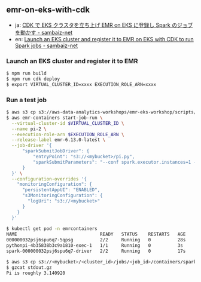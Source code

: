 ## emr-on-eks-with-cdk

- ja: [CDK で EKS クラスタを立ち上げ EMR on EKS に登録し Spark のジョブを動かす - sambaiz-net](https://www.sambaiz.net/article/434/)
- en: [Launch an EKS cluster and register it to EMR on EKS with CDK to run Spark jobs - sambaiz-net](https://www.sambaiz.net/en/article/434/)

### Launch an EKS cluster and register it to EMR

```sh
$ npm run build
$ npm run cdk deploy
$ export VIRTUAL_CLUSTER_ID=xxxx EXECUTION_ROLE_ARN=xxxx
```

### Run a test job

```sh
$ aws s3 cp s3://aws-data-analytics-workshops/emr-eks-workshop/scripts/pi.py s3://<mybucket>/pi.py
$ aws emr-containers start-job-run \
  --virtual-cluster-id $VIRTUAL_CLUSTER_ID \
  --name pi-2 \
  --execution-role-arn $EXECUTION_ROLE_ARN \
  --release-label emr-6.13.0-latest \
  --job-driver '{
      "sparkSubmitJobDriver": {
          "entryPoint": "s3://<mybucket>/pi.py",
          "sparkSubmitParameters": "--conf spark.executor.instances=1 --conf spark.executor.memory=2G --conf spark.executor.cores=1 --conf spark.driver.cores=1"
      }
  }' \
  --configuration-overrides '{
    "monitoringConfiguration": {
      "persistentAppUI": "ENABLED",
      "s3MonitoringConfiguration": {
        "logUri": "s3://<mybucket>"
      }
    }
  }'
  
$ kubectl get pod -n emrcontainers
NAME                               READY   STATUS    RESTARTS   AGE
000000032psj6spu6q7-5qpsg          2/2     Running   0          28s
pythonpi-4b35838b3c9a1810-exec-1   1/1     Running   0          3s
spark-000000032psj6spu6q7-driver   2/2     Running   0          17s

$ aws s3 cp s3://<mybucket>/<cluster_id>/jobs/<job_id>/containers/spark-000000032psj6spu6q7/spark-000000032psj6spu6q7-driver/stdout.gz .
$ gzcat stdout.gz
Pi is roughly 3.140920
```
